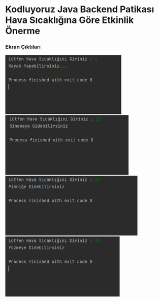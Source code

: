 # Kodluyoruz Java Backend Patikası Hava Sıcaklığına Göre Etkinlik Önerme
### Ekran Çıktıları
![](../../../img/1.png)
![](../../../img/2.png)
![](../../../img/3.png)
![](../../../img/4.png)
